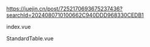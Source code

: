 https://juejin.cn/post/7252170693675237436?searchId=2024080710100662C940DDD968330CEDB1

index.vue 

StandardTable.vue
